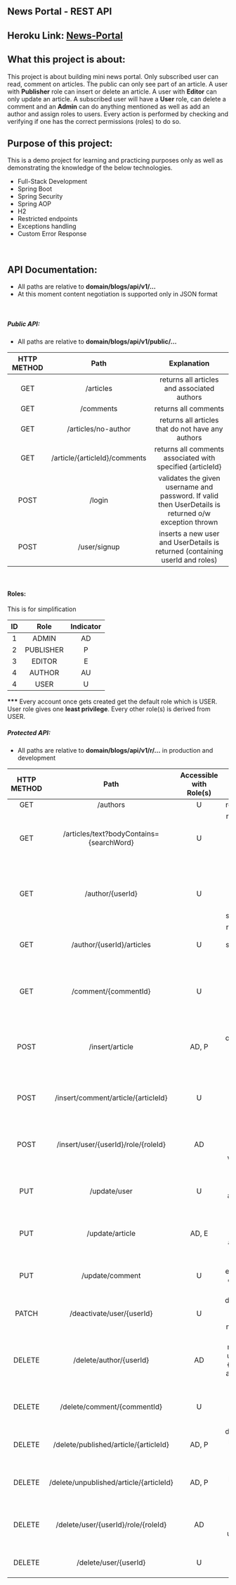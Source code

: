 ## News Portal - REST API

## Heroku Link: [News-Portal](http://news-portal-demo-app.herokuapp.com/news-portal/)

## What this project is about:
This project is about building mini news portal. Only subscribed user can read, comment on articles. 
The public can only see part of an article. A user with <b>Publisher</b> role can insert or delete an article. 
A user with <b>Editor</b> can only update an article. A subscribed user will have a <b>User</b> role, can delete a comment and an <b>Admin</b> can do anything
mentioned as well as add an author and assign roles to users. Every action is performed by checking and verifying if one has 
the correct permissions (roles) to do so.


## Purpose of this project:
This is a demo project for learning and practicing purposes only as well as demonstrating the knowledge of the below technologies.
* Full-Stack Development  
* Spring Boot
* Spring Security
* Spring AOP
* H2
* Restricted endpoints
* Exceptions handling
* Custom Error Response

<br>

## API Documentation:
* All paths are relative to <strong>domain/blogs/api/v1/...</strong>
* At this moment content negotiation is supported only in JSON format

<br>

##### Public API:
* All paths are relative to <strong>domain/blogs/api/v1/public/...</strong>

| HTTP METHOD|Path | Explanation|
| :---:  | :---: | :---: |
|GET| /articles| returns all articles and associated authors
|GET| /comments| returns all comments
|GET| /articles/no-author | returns all articles that do not have any authors
|GET| /article/{articleId}/comments | returns all comments associated with specified {articleId}  
|POST| /login | validates the given username and password. If valid then UserDetails is returned o/w exception thrown
|POST| /user/signup | inserts a new user and UserDetails is returned (containing userId and roles)
<br>  

#### Roles:
This is for simplification  

|ID| Role | Indicator 
| :---: | :---: | :---: |
|1| ADMIN | AD
|2| PUBLISHER | P
|3| EDITOR | E
|4| AUTHOR | AU
|4| USER | U

<b>***</b> Every account once gets created get the default role which is USER. User role gives one <b>least privilege</b>. Every other role(s) is derived from USER.
<br>

##### Protected API:
* All paths are relative to <strong>domain/blogs/api/v1/r/...</strong> in production and development

| HTTP METHOD| Path | Accessible with Role(s) | Explanation|
| :---:  | :---: | :---: | :---: |
|GET| /authors | U | returns all authors
|GET| /articles/text?bodyContains={searchWord} | U | returns all articles and it's associated authors body containing the {searchWord}
|GET| /author/{userId} |  U | returns a User (having Author role), roles, and articles associated with specified <b>{userId}</b>
|GET| /author/{userId}/articles |  U | returns all articles associated with specified <b>{userId}</b> (a user with Author role)
|GET| /comment/{commentId} |  U | returns a comment associated with specified <b>{commentId}</b>
|POST| /insert/article |  AD, P | inserts a new article, at least one {userId - who has Author role} must be associated with this article
|POST| /insert/comment/article/{articleId} |  U | inserts a new comment to the specified {articleId}
|POST| /insert/user/{userId}/role/{roleId} |  AD | adds a role specified by <b>{roleId}</b> to a specified user with specified by <b>{userId}</b>
|PUT| /update/user |  U | updates an existing user's attributes, userId must be present
|PUT| /update/article |  AD, E | updates an existing article's attributes, articleId must be present 
|PUT| /update/comment |  U | updates an existing comment, commentId must be present
|PATCH| /deactivate/user/{userId} |  U | deactivate/disable an existing account, userId must be specified
|DELETE| /delete/author/{userId} |  AD | <b>AUTHOR</b> role is revoked from the user specified by <b>{userId}</b>. Articles are also detached if there are any
|DELETE| /delete/comment/{commentId} |  U | deletes a comment specified by <b>{commentId}</b> 
|DELETE| /delete/published/article/{articleId} |  AD, P | deletes an already published article specified by <b>{articleId}</b>
|DELETE| /delete/unpublished/article/{articleId} |  AD, P | deletes a non-published article specified by <b>{articleId}</b>
|DELETE| /delete/user/{userId}/role/{roleId} |  AD | revoke a role specified by <b>{roleId}</b> from a user specified by <b>{userId}</b> 
|DELETE| /delete/user/{userId} |  U | deletes a user specified by <b>{userId}</b>
<br>